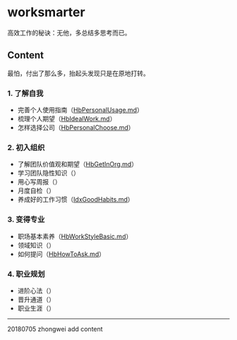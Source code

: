 # worksmarter

高效工作的秘诀：无他，多总结多思考而已。

## Content
最怕，付出了那么多，抬起头发现只是在原地打转。

### 1. 了解自我
* 完善个人使用指南（[HbPersonalUsage.md](CONTENT/HbPersonalUsage.md)）
* 梳理个人期望（[HbIdealWork.md](CONTENT/HbIdealWork.md)）
* 怎样选择公司（[HbPersonalChoose.md](CONTENT/HbPersonalChoose.md)）

### 2. 初入组织
* 了解团队价值观和期望（[HbGetInOrg.md](CONTENT/HbGetInOrg.md)）
* 学习团队隐性知识（）
* 用心写周报（）
* 月度自检（）
* 养成好的工作习惯（[IdxGoodHabits.md](CONTENT/IdxGoodHabits.md)）

### 3. 变得专业
* 职场基本素养（[HbWorkStyleBasic.md](CONTENT/HbWorkStyleBasic.md)）
* 领域知识（）
* 如何提问（[HbHowToAsk.md](CONTENT/HbHowToAsk.md)）

### 4. 职业规划
* 进阶心法（）
* 晋升通道（）
* 职业生涯（）

***
20180705 zhongwei add content

